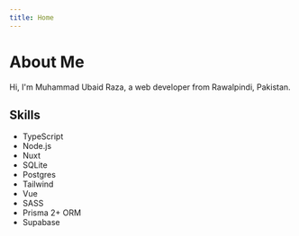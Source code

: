 ```yaml
---
title: Home
---
```


# About Me

Hi, I'm Muhammad Ubaid Raza, a web developer from Rawalpindi, Pakistan.

## Skills

- TypeScript
- Node.js
- Nuxt
- SQLite
- Postgres
- Tailwind
- Vue
- SASS
- Prisma 2+ ORM
- Supabase
